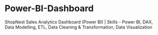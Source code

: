 # Power-BI-Dashboard
ShopNest Sales Analytics Dashboard (Power BI) | Skills - Power BI, DAX, Data Modelling, ETL, Data Cleaning &amp; Transformation, Data Visualization 
